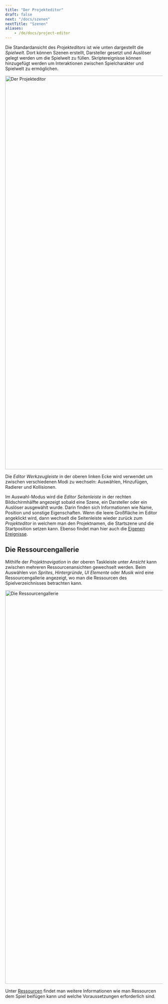 ```yaml
---
title: "Der Projekteditor"
draft: false
next: "/docs/szenen"
nextTitle: "Szenen"
aliases:
    - /de/docs/project-editor
---
```


Die Standardansicht des _Projekteditors_ ist wie unten dargestellt die _Spielwelt_. Dort können Szenen erstellt, Darsteller gesetzt und Auslöser gelegt werden um die Spielwelt zu füllen. Skriptereignisse können hinzugefügt werden um Interaktionen zwischen Spielcharakter und Spielwelt zu ermöglichen.

<img title="Der Projekteditor" src="/img/screenshots/project-editor.png" width="1258">

Die _Editor Werkzeugleiste_ in der oberen linken Ecke wird verwendet um zwischen verschiedenen Modi zu wechseln: Auswählen, Hinzufügen, Radierer und Kollisionen.

Im Auswahl-Modus wird die _Editor Seitenleiste_ in der rechten Bildschirmhälfte angezeigt sobald eine Szene, ein Darsteller oder ein Auslöser ausgewählt wurde. Darin finden sich Informationen wie Name, Position und sonstige Eigenschaften. Wenn die leere Großfläche im Editor angeklickt wird, dann wechselt die Seitenleiste wieder zurück zum _Projekteditor_ in welchem man den Projektnamen, die Startszene und die Startposition setzen kann. Ebenso findet man hier auch die [Eigenen Ereignisse](/de/docs/eigene-ereignisse).

## Die Ressourcengallerie

Mithilfe der _Projektnavigation_ in der oberen Taskleiste unter _Ansicht_ kann zwischen mehreren Ressourcenansichten gewechselt werden. Beim Auswählen von _Sprites_, _Hintergründe_, _UI Elemente_ oder _Musik_ wird eine Ressourcengallerie angezeigt, wo man die Ressourcen des Spielverzeichnisses betrachten kann.

<img title="Die Ressourcengallerie" src="/img/screenshots/asset-viewer.png" width="1258">

Unter [Ressourcen](/de/docs/ressourcen) findet man weitere Informationen wie man Ressourcen dem Spiel beifügen kann und welche Voraussetzungen erforderlich sind.
